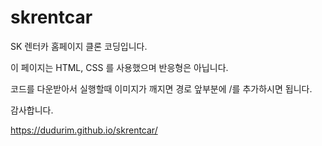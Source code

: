 # skrentcar


SK 렌터카 홈페이지 클론 코딩입니다.

이 페이지는 HTML, CSS 를 사용했으며 반응형은 아닙니다.

코드를 다운받아서 실행할때 이미지가 깨지면 경로 앞부분에 /를 추가하시면 됩니다.

감사합니다.

https://dudurim.github.io/skrentcar/
